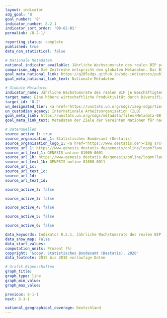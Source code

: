 ```yaml
---
layout: indicator
sdg_goal: '8'
goal_number: '8'
indicator_number: 8.2.1
indicator_sort_order: '08-02-01'
permalink: /8-2-1/

reporting_status: complete
published: true
data_non_statistical: false

# Nationale Metadaten
national_indicator_available: Jährliche Wachstumsrate des realen BIP pro Beschäftigten
comparison_sdg: Die Zeitreihe entspricht den globalen Metadaten. Das BIP wird jedoch in EUR und nicht in US-Dollar berechnet.
goal_meta_national_link: https://g205sdgs.github.io/sdg-indicators/public/MetaDe/8.2.1.pdf
goal_meta_national_link_text: Nationale Metadaten

# Globale Metadaten
indicator_name: Jährliche Wachstumsrate des realen BIP je Beschäftigtem
target_name: Eine höhere wirtschaftliche Produktivität durch Diversifizierung, technologische Modernisierung und Innovation erreichen, einschließlich durch Konzentration auf mit hoher Wertschöpfung verbundene und arbeitsintensive Sektoren
target_id: '8.2'
un_designated_tier: <a href='https://unstats.un.org/sdgs/iaeg-sdgs/tier-classification/' title='Klicken Sie hier um weitere Informationen zur UN-Tier-Klassifikation zu erhalten.'>Tier I</a>
un_custodian_agency: Internationale Arbeitsorganisation (ILO)
goal_meta_link: https://unstats.un.org/sdgs/metadata/files/Metadata-08-02-01.pdf
goal_meta_link_text: Metadaten der Ziele der Vereinten Nationen für nachhaltige Entwicklung

# Datenquellen
source_active_1: true
source_organisation_1: Statistisches Bundesamt (Destatis)
source_organisation_logo_1: <a href="https://www.destatis.de"><img src="https://g205sdgs.github.io/sdg-indicators/public/OrgImgDe/destatis.png" alt="Logo destatis" style="height:60px; width:148px"/></a>
source_url_1: https://www-genesis.destatis.de/genesis/online/logon?language=en
source_url_text_1: GENESIS online 81000-0001
source_url_1b: https://www-genesis.destatis.de/genesis/online/logon?language=en
source_url_text_1b: GENESIS online 81000-0011
source_url_1c: 
source_url_text_1c: 
source_url_1d: 
source_url_text_1d: 

source_active_2: false

source_active_3: false

source_active_4: false

source_active_5: false

source_active_6: false

data_keywords: Indikator 8.2.1, Jährliche Wachstumsrate des realen BIP pro Beschäftigten, Internationale Arbeitsorganisation (ILO)
data_show_map: False
data_start_values: 
computation_units: Prozent (%)
copyright: '&copy; Statistisches Bundesamt (Destatis), 2020'
data_footnote: 2015 bis 2018 vorläufige Daten

# Grafik Eigenschaften
graph_title: 
graph_type: line
graph_min_value: 
graph_max_value: 

previous: 8-1-1
next: 8-3-1

national_geographical_coverage: Deutschland
---
```


